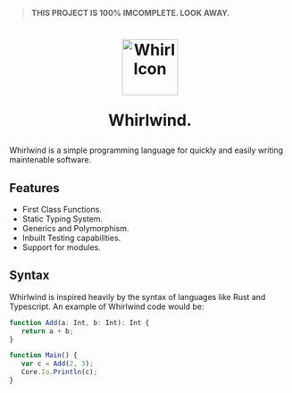 > **THIS PROJECT IS 100% IMCOMPLETE. LOOK AWAY.**

<h1 align=center>
  <img width=100 src="https://user-images.githubusercontent.com/60784068/270170981-a76d4e8a-6279-4bc6-80ca-8c9e81c298d9.svg" alt="Whirl Icon"/>

Whirlwind.

</h1>

Whirlwind is a simple programming language for quickly and easily writing maintenable software.

## Features

-  First Class Functions.
-  Static Typing System.
-  Generics and Polymorphism.
-  Inbuilt Testing capabilities.
-  Support for modules.

## Syntax

Whirlwind is inspired heavily by the syntax of languages like Rust and Typescript. An example of Whirlwind code would be:

```ts
function Add(a: Int, b: Int): Int {
   return a + b;
}

function Main() {
   var c = Add(2, 3);
   Core.Io.Println(c);
}
```
